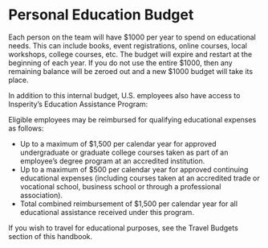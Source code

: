# Personal Education Budget

Each person on the team will have $1000 per year to spend on educational needs. This can include books, event registrations, online courses, local workshops, college courses, etc. The budget will expire and restart at the beginning of each year. If you do not use the entire $1000, then any remaining balance will be zeroed out and a new $1000 budget will take its place.

In addition to this internal budget, U.S. employees also have access to Insperity’s Education Assistance Program:

Eligible employees may be reimbursed for qualifying educational expenses as follows:
- Up to a maximum of $1,500 per calendar year for approved undergraduate or graduate college courses taken as part of an employee’s degree program at an accredited institution.
- Up to a maximum of $500 per calendar year for approved continuing educational expenses (including courses taken at an accredited trade or vocational school, business school or through a professional association).
- Total combined reimbursement of $1,500 per calendar year for all educational assistance received under this program.

If you wish to travel for educational purposes, see the Travel Budgets section of this handbook.